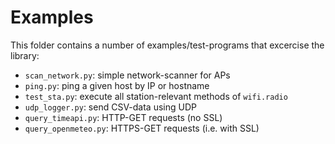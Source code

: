 Examples
========

This folder contains a number of examples/test-programs that excercise
the library:

  - `scan_network.py`: simple network-scanner for APs
  - `ping.py`: ping a given host by IP or hostname
  - `test_sta.py`: execute all station-relevant methods of `wifi.radio`
  - `udp_logger.py`: send CSV-data using UDP
  - `query_timeapi.py`: HTTP-GET requests (no SSL)
  - `query_openmeteo.py`: HTTPS-GET requests (i.e. with SSL)
